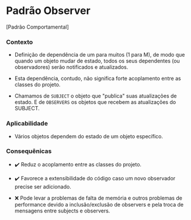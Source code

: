 # Padrão Observer

[Padrão Comportamental]

<h3>Contexto</h3>

- Definição de dependência de um para muitos (1 para M), de modo que quando um objeto mudar de estado, todos os seus dependentes (ou observadores) serão notificados e atualizados.

- Esta dependência, contudo, não significa forte acoplamento entre as classes do projeto.

- Chamamos de `SUBJECT` o objeto que "publica" suas atualizações de estado. E de `OBSERVERS` os objetos que recebem as atualizações do SUBJECT.

<h3>Aplicabilidade</h3>

- Vários objetos dependem do estado de um objeto específico. 

<h3>Consequênicas</h3>

- :heavy_check_mark: Reduz o acoplamento entre as classes do projeto.

- :heavy_check_mark: Favorece a extensibilidade do código caso um novo observador precise ser adicionado.

- :x: Pode levar a problemas de falta de memória e outros problemas de performance devido a inclusão/exclusão de observers e pela troca de mensagens entre subjects e observers.